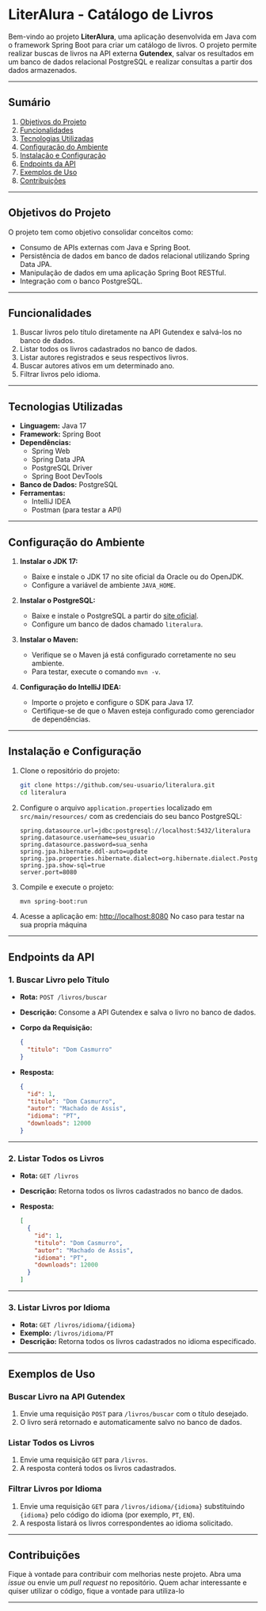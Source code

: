# LiterAlura - Catálogo de Livros

Bem-vindo ao projeto **LiterAlura**, uma aplicação desenvolvida em Java com o framework Spring Boot para criar um catálogo de livros. O projeto permite realizar buscas de livros na API externa **Gutendex**, salvar os resultados em um banco de dados relacional PostgreSQL e realizar consultas a partir dos dados armazenados.

---

## **Sumário**

1. [Objetivos do Projeto](#objetivos-do-projeto)
2. [Funcionalidades](#funcionalidades)
3. [Tecnologias Utilizadas](#tecnologias-utilizadas)
4. [Configuração do Ambiente](#configuração-do-ambiente)
5. [Instalação e Configuração](#instalação-e-configuração)
6. [Endpoints da API](#endpoints-da-api)
7. [Exemplos de Uso](#exemplos-de-uso)
8. [Contribuições](#contribuições)

---

## **Objetivos do Projeto**

O projeto tem como objetivo consolidar conceitos como:

- Consumo de APIs externas com Java e Spring Boot.
- Persistência de dados em banco de dados relacional utilizando Spring Data JPA.
- Manipulação de dados em uma aplicação Spring Boot RESTful.
- Integração com o banco PostgreSQL.

---

## **Funcionalidades**

1. Buscar livros pelo título diretamente na API Gutendex e salvá-los no banco de dados.
2. Listar todos os livros cadastrados no banco de dados.
3. Listar autores registrados e seus respectivos livros.
4. Buscar autores ativos em um determinado ano.
5. Filtrar livros pelo idioma.

---

## **Tecnologias Utilizadas**

- **Linguagem:** Java 17
- **Framework:** Spring Boot
- **Dependências:**
  - Spring Web
  - Spring Data JPA
  - PostgreSQL Driver
  - Spring Boot DevTools
- **Banco de Dados:** PostgreSQL
- **Ferramentas:**
  - IntelliJ IDEA
  - Postman (para testar a API)

---

## **Configuração do Ambiente**

1. **Instalar o JDK 17:**
   - Baixe e instale o JDK 17 no site oficial da Oracle ou do OpenJDK.
   - Configure a variável de ambiente `JAVA_HOME`.

2. **Instalar o PostgreSQL:**
   - Baixe e instale o PostgreSQL a partir do [site oficial](https://www.postgresql.org/).
   - Configure um banco de dados chamado `literalura`.

3. **Instalar o Maven:**
   - Verifique se o Maven já está configurado corretamente no seu ambiente.
   - Para testar, execute o comando `mvn -v`.

4. **Configuração do IntelliJ IDEA:**
   - Importe o projeto e configure o SDK para Java 17.
   - Certifique-se de que o Maven esteja configurado como gerenciador de dependências.

---

## **Instalação e Configuração**

1. Clone o repositório do projeto:

   ```bash
   git clone https://github.com/seu-usuario/literalura.git
   cd literalura
   ```

2. Configure o arquivo `application.properties` localizado em `src/main/resources/` com as credenciais do seu banco PostgreSQL:

   ```properties
   spring.datasource.url=jdbc:postgresql://localhost:5432/literalura
   spring.datasource.username=seu_usuario
   spring.datasource.password=sua_senha
   spring.jpa.hibernate.ddl-auto=update
   spring.jpa.properties.hibernate.dialect=org.hibernate.dialect.PostgreSQLDialect
   spring.jpa.show-sql=true
   server.port=8080
   ```

3. Compile e execute o projeto:

   ```bash
   mvn spring-boot:run
   ```

4. Acesse a aplicação em: [http://localhost:8080](http://localhost:8080)
No caso para testar na sua propria máquina

---

## **Endpoints da API**

### **1. Buscar Livro pelo Título**
- **Rota:** `POST /livros/buscar`
- **Descrição:** Consome a API Gutendex e salva o livro no banco de dados.
- **Corpo da Requisição:**

  ```json
  {
    "titulo": "Dom Casmurro"
  }
  ```

- **Resposta:**

  ```json
  {
    "id": 1,
    "titulo": "Dom Casmurro",
    "autor": "Machado de Assis",
    "idioma": "PT",
    "downloads": 12000
  }
  ```

---

### **2. Listar Todos os Livros**
- **Rota:** `GET /livros`
- **Descrição:** Retorna todos os livros cadastrados no banco de dados.
- **Resposta:**

  ```json
  [
    {
      "id": 1,
      "titulo": "Dom Casmurro",
      "autor": "Machado de Assis",
      "idioma": "PT",
      "downloads": 12000
    }
  ]
  ```

---

### **3. Listar Livros por Idioma**
- **Rota:** `GET /livros/idioma/{idioma}`
- **Exemplo:** `/livros/idioma/PT`
- **Descrição:** Retorna todos os livros cadastrados no idioma especificado.

---

## **Exemplos de Uso**

### **Buscar Livro na API Gutendex**
1. Envie uma requisição `POST` para `/livros/buscar` com o título desejado.
2. O livro será retornado e automaticamente salvo no banco de dados.

### **Listar Todos os Livros**
1. Envie uma requisição `GET` para `/livros`.
2. A resposta conterá todos os livros cadastrados.

### **Filtrar Livros por Idioma**
1. Envie uma requisição `GET` para `/livros/idioma/{idioma}` substituindo `{idioma}` pelo código do idioma (por exemplo, `PT`, `EN`).
2. A resposta listará os livros correspondentes ao idioma solicitado.

---

## **Contribuições**

Fique à vontade para contribuir com melhorias neste projeto. Abra uma *issue* ou envie um *pull request* no repositório.
Quem achar interessante e quiser utilizar o código, fique a vontade para utiliza-lo

---

